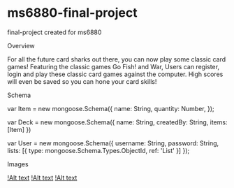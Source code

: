# ms6880-final-project
final-project created for ms6880

Overview

For all the future card sharks out there, you can now play some classic card games!  Featuring the classic games Go Fish! and War, Users can register, login and play these classic card games against the computer.  High scores will even be saved so you can hone your card skills!

Schema

var Item = new mongoose.Schema({
  name: String,
  quantity: Number,
}); 


var Deck = new mongoose.Schema({
  name: String,
  createdBy: String,
  items: [Item]
})

var User = new mongoose.Schema({
  username: String,
  password: String,
  lists:  [{ type: mongoose.Schema.Types.ObjectId, ref: 'List' }]
});

Images

[!Alt text](https://github.com/nyu-csci-ua-0480-002-fall-2015/ms6880-final-project/blob/master/img/login.jpg)
[!Alt text](https://github.com/nyu-csci-ua-0480-002-fall-2015/ms6880-final-project/blob/master/img/goFish.jpg)
[!Alt text](https://github.com/nyu-csci-ua-0480-002-fall-2015/ms6880-final-project/blob/master/img/highScore.jpg)



